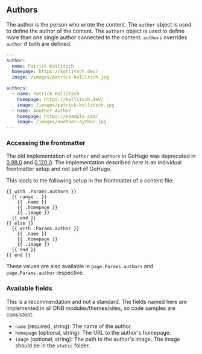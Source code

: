 ## Authors

The author is the person who wrote the content. The `author` object is used to define the author of the content. The `authors` object is used to define more than one single author connected to the content. `authors` overrides `author` if both are defined.

```yaml
---
author:
  name: Patrick Kollitsch
  homepage: https://kollitsch.dev/
  image: /images/patrick-kollitsch.jpg

authors:
  - name: Patrick Kollitsch
    homepage: https://kollitsch.dev/
    image: /images/patrick-kollitsch.jpg
  - name: Another Author
    homepage: https://example.com/
    image: /images/another-aythor.jpg
---
```

### Accessing the frontmatter

The old implementation of `author` and `authors` in GoHugo was deprecated in [0.98.0](https://github.com/gohugoio/hugo/releases/tag/v0.98.0) and [0.120.0](https://github.com/gohugoio/hugo/releases/tag/v0.120.0). The implementation described *here* is an individual frontmatter setup and not part of GoHugo.

This leads to the following setup in the frontmatter of a content file:

```gotemplate
{{ with .Params.authors }}
  {{ range . }}
    {{ .name }}
    {{ .homepage }}
    {{ .image }}
  {{ end }}
{{ else }}
  {{ with .Params.author }}
    {{ .name }}
    {{ .homepage }}
    {{ .image }}
  {{ end }}
{{ end }}
```

These values are also available in `page.Params.authors` and `page.Params.author` respective.

### Available fields

This is a recommendation and not a standard. The fields named here are implemented in all DNB modules/themes/sites, so code samples are consistent.

* `name` (required, string): The name of the author.
* `homepage` (optional, string): The URL to the author's homepage.
* `image` (optional, string): The path to the author's image. The image should be in the `static` folder.
